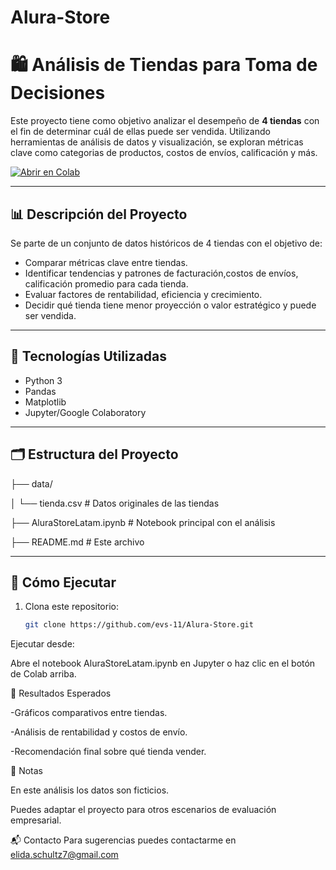 # Alura-Store

# 🛍️ Análisis de Tiendas para Toma de Decisiones

Este proyecto tiene como objetivo analizar el desempeño de **4 tiendas** con el fin de determinar cuál de ellas puede ser vendida. Utilizando herramientas de análisis de datos y visualización, se exploran métricas clave como categorias de productos, costos de envíos, calificación y más.

[![Abrir en Colab](https://colab.research.google.com/assets/colab-badge.svg)](https://colab.research.google.com/github/evs-11/Alura-Store/blob/main/https://github.com/evs-11/Alura-Store.git)

---

## 📊 Descripción del Proyecto

Se parte de un conjunto de datos históricos de 4 tiendas con el objetivo de:

- Comparar métricas clave entre tiendas.
- Identificar tendencias y patrones de facturación,costos de envíos, calificación promedio para cada tienda.
- Evaluar factores de rentabilidad, eficiencia y crecimiento.
- Decidir qué tienda tiene menor proyección o valor estratégico y puede ser vendida.

---

## 🧠 Tecnologías Utilizadas

- Python 3
- Pandas
- Matplotlib
- Jupyter/Google Colaboratory

---

## 🗂️ Estructura del Proyecto

├── data/

│ └── tienda.csv # Datos originales de las tiendas

├── AluraStoreLatam.ipynb # Notebook principal con el análisis

├── README.md # Este archivo

---

## 🚀 Cómo Ejecutar

1. Clona este repositorio:
   ```bash
   git clone https://github.com/evs-11/Alura-Store.git
   
Ejecutar desde:

Abre el notebook AluraStoreLatam.ipynb en Jupyter o haz clic en el botón de Colab arriba.

📌 Resultados Esperados

-Gráficos comparativos entre tiendas.

-Análisis de rentabilidad y costos de envío.

-Recomendación final sobre qué tienda vender.

📎 Notas

En este análisis los datos son ficticios.

Puedes adaptar el proyecto para otros escenarios de evaluación empresarial.

📬 Contacto
Para sugerencias puedes contactarme en elida.schultz7@gmail.com
